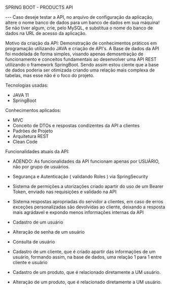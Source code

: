 SPRING BOOT - PRODUCTS API

--- Caso deseje testar a API, no arquivo de configuração da aplicação, altere o nome banco de dados para um banco de dados em sua máquina! Se não tiver algum, crie, pelo MySQL, e substitua o nome do  banco de dados na URL de acesso da aplicação. 

Motivo da criação da API:
  Demonstração de conhecimentos práticos em programação utilizando JAVA e criação de API's.
  A Base de dados da API foi modelada de forma simples, visando apenas demosntração de funcionamento e conceitos fundamentais ao desenvolver uma API REST utilizando o framework SpringBoot. Sendo assim estou ciente que a base de dados poderia ser otimizada criando uma relação mais complexa de tabelas, mas esse não é o foco do projeto.

Tecnologias usadas:
- JAVA 11
- SpringBoot

Conhecimentos aplicados:
- MVC
- Conceito de DTOs e respostas condizentes da API a clientes
- Padrões de Projeto
- Arquitetura REST
- Clean Code

Funcionalidades atuais da API:
- ADENDO: As funcionalidades da API funcionam apenas por USUÁRIO, não por grupo de usuários.

- Segurança e Autenticação ( validando Roles ) via SpringSecurity
- Sistema de permições a utorizações criado apartir do uso de um Bearer Token, enviado nas requisições e validado na API
- Sistema respostas apropriadas do servidor a clientes, em caso de erros exceções personalizadas são devolvidas ao cliente, deixando a resposta mais agrádavel e expondo menos informações internas da API

- Cadastro de um usuário
- Alteração de senha de um usuário
- Consulta de usuário 

- Cadastro de um cliente, que é criado apartir das informações de um usuário, formando assim, na base de dados, uma relação 1 para 1 entre cliente e usuário

- Cadastro de um produto, que é relacionado diretamente a UM usuário.
- Alteração de um produto, que é relacionado diretamente a UM usuário.
